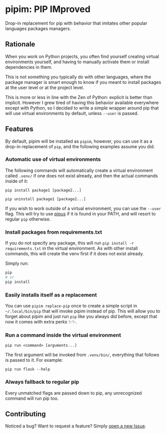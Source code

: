 # pipim: PIP IMproved

Drop-in replacement for pip with behavior that imitates other popular languages
packages managers.

## Rationale

When you work on Python projects, you often find yourself creating virtual
environments yourself, and having to manually activate them or install
dependencies in them.

This is not something you typically do with other languages, where the package
manager is smart enough to know if you meant to install packages at the user
level or at the project level.

This is more or less in line with the Zen of Python: explicit is better than
implicit. However I grew tired of having this behavior available everywhere
except with Python, so I decided to write a simple wrapper around pip that will
use virtual environments by default, unless `--user` is passed.

## Features

By default, pipim will be installed as `pipim`, however, you can use it as a
drop-in replacement of `pip`, and the following examples assume you did.

### Automatic use of virtual environments

The following commands will automatically create a virtual environment called `.venv/` if one does not exist already, and then the actual commands inside of it:

```
pip install package1 [package2...]
```

```
pip uninstall package1 [package2...]
```

If you wish to work outside of a virtual environment, you can use the `--user`
flag. This will try to use [pipus](https://github.com/Tina-otoge/pipus) if it is
found in your PATH, and will resort to regular `pip` otherwise.

### Install packages from requirements.txt

If you do not specify any package, this will run `pip install -r requirements.txt`
in the virtual environment. As with other install commands, this will
create the venv first if it does not exist already.

Simply run:

```bash
pip
# or
pip install
```

### Easily installs itself as a replacement

You can use `pipim replace-pip` once to create a simple script in
`~/.local/bin/pip` that will invoke pipim instead of pip. This will allow you to
forget about pipim and just run `pip` like you always did before, except that
now it comes with extra perks ✨✨.

### Run a command inside the virtual environment

```
pip run <command> [arguments...]
```

The first argument will be invoked from `.venv/bin/`, everything that follows is
passed to it. For example:

```
pip run flask --help
```

### Always fallback to regular pip

Every unmatched flags are passed down to pip, any unrecognized command will run
pip too.

## Contributing

Noticed a bug? Want to request a feature? Simply [open a new Issue](https://github.com/Tina-otoge/pip-improved/issues).
